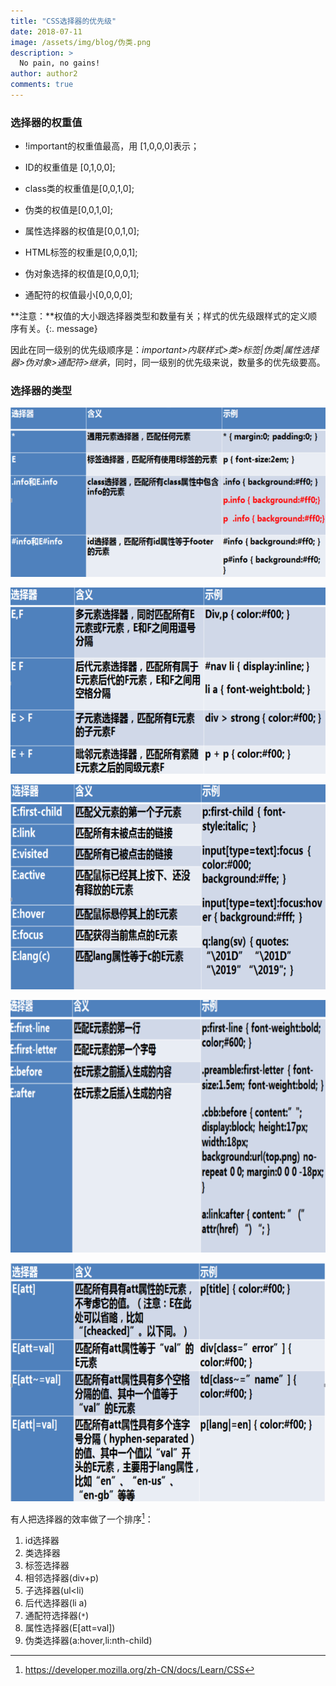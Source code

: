 ```yaml
---
title: "CSS选择器的优先级"
date: 2018-07-11
image: /assets/img/blog/伪类.png
description: >
  No pain, no gains!
author: author2
comments: true
---
```


### 选择器的权重值

- !important的权重值最高，用 [1,0,0,0]表示；
- ID的权重值是 [0,1,0,0];
- class类的权重值是[0,0,1,0];
- 伪类的权值是[0,0,1,0];
- 属性选择器的权值是[0,0,1,0];

- HTML标签的权重是[0,0,0,1];
- 伪对象选择的权值是[0,0,0,1];
- 通配符的权值最小[0,0,0,0];

**注意：**权值的大小跟选择器类型和数量有关；样式的优先级跟样式的定义顺序有关。{:. message}

因此在同一级别的优先级顺序是：*important>内联样式>类>标签|伪类|属性选择器>伪对象>通配符>继承*，同时，同一级别的优先级来说，数量多的优先级要高。

### 选择器的类型

![基本选择器](/assets/img/blog/基础的选择器.png)

![组合选择器](/assets/img/blog/组合选择器.png)

![伪类](/assets/img/blog/伪类.png)

![伪元素](/assets/img/blog/伪元素.png)

![属性选择器](/assets/img/blog/属性选择器.png)

有人把选择器的效率做了一个排序[^1]：

1. id选择器
2. 类选择器
3. 标签选择器
4. 相邻选择器(div+p)
5. 子选择器(ul<li)
6. 后代选择器(li a)
7. 通配符选择器(`*`)
8. 属性选择器(E[att=val])
9. 伪类选择器(a:hover,li:nth-child)





[^1]: https://developer.mozilla.org/zh-CN/docs/Learn/CSS